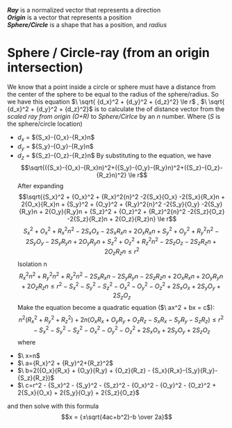 ***Ray*** is a normalized vector that represents a direction <br>
***Origin*** is a vector that represents a position <br>
***Sphere/Circle*** is a shape that has a position, and *radius*

# Sphere / Circle-ray (from an origin intersection)
We know that a point inside a circle or sphere must have a distance from the center of the sphere to be equal to the radius of the sphere/radius. So we have this equation 
$\ \sqrt{ {d_x}^2 + {d_y}^2 + {d_z}^2} \le r\$ , $\ \sqrt{ {d_x}^2 + {d_y}^2 + {d_z}^2}\$ is to calculate the of distance vector from the *scaled ray from origin (O+R)* to *Sphere/Cirlce* by an *n* number.
Where (*S* is the sphere/circle location)
+ *d<sub>x</sub>* = $\{S_x}-{O_x}-{R_x}n\$
+ *d<sub>y</sub>* = $\{S_y}-{O_y}-{R_y}n\$
+ *d<sub>z</sub>* = $\{S_z}-{O_z}-{R_z}n\$
By substituting to the equation, we have
$$\sqrt{({S_x}-{O_x}-{R_x}n)^2+({S_y}-{O_y}-{R_y}n)^2+({S_z}-{O_z}-{R_z}n)^2} \le r$$
After expanding
$$\sqrt{{S_x}^2 + {O_x}^2 + {R_x}^2{n}^2 -2{S_x}{O_x} -2{S_x}{R_x}n + 2{O_x}{R_x}n + {S_y}^2 + {O_y}^2 + {R_y}^2{n}^2 -2{S_y}{O_y} -2{S_y}{R_y}n + 2{O_y}{R_y}n + {S_z}^2 + {O_z}^2 + {R_z}^2{n}^2 -2{S_z}{O_z} -2{S_z}{R_z}n + 2{O_z}{R_z}n}  \le  r$$
$${S_x}^2 + {O_x}^2 + {R_x}^2{n}^2 -2{S_x}{O_x} -2{S_x}{R_x}n + 2{O_x}{R_x}n + {S_y}^2 + {O_y}^2 + {R_y}^2{n}^2 -2{S_y}{O_y} -2{S_y}{R_y}n + 2{O_y}{R_y}n + {S_z}^2 + {O_z}^2 + {R_z}^2{n}^2 -2{S_z}{O_z} -2{S_z}{R_z}n + 2{O_z}{R_z}n  \le  r^2$$
Isolation n
$${R_x}^2{n}^2 + {R_y}^2{n}^2 + {R_z}^2{n}^2 -2{S_x}{R_x}n -2{S_y}{R_y}n -2{S_z}{R_z}n + 2{O_x}{R_x}n + 2{O_y}{R_y}n + 2{O_z}{R_z}n \le r^2 - {S_x}^2 - {S_y}^2 - {S_z}^2 - {O_x}^2 - {O_y}^2 - {O_z}^2 + 2{S_x}{O_x} + 2{S_y}{O_y} + 2{S_z}{O_z}$$
Make the equation become a quadratic equation ($\ ax^2 + bx = c\$):
$$n^2({R_x}^2 + {R_y}^2+{R_z}^2) + 2n({O_x}{R_x} + {O_y}{R_y} + {O_z}{R_z} - {S_x}{R_x}-{S_y}{R_y}-{S_z}{R_z}) \le r^2 - {S_x}^2 - {S_y}^2 - {S_z}^2 - {O_x}^2 - {O_y}^2 - {O_z}^2 + 2{S_x}{O_x} + 2{S_y}{O_y} + 2{S_z}{O_z}$$
where
- $\ x=n\$
- $\ a={R_x}^2 + {R_y}^2+{R_z}^2\$
- $\ b=2({O_x}{R_x} + {O_y}{R_y} + {O_z}{R_z} - {S_x}{R_x}-{S_y}{R_y}-{S_z}{R_z})\$
- $\ c=r^2 - {S_x}^2 - {S_y}^2 - {S_z}^2 - {O_x}^2 - {O_y}^2 - {O_z}^2 + 2{S_x}{O_x} + 2{S_y}{O_y} + 2{S_z}{O_z}\$

and then solve with this formula
$$x = {±\sqrt{4ac+b^2}-b \over 2a}$$

